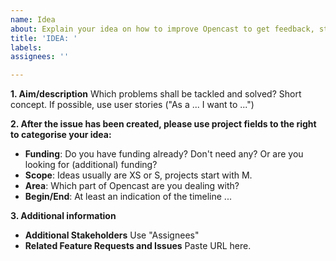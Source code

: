 ```yaml
---
name: Idea
about: Explain your idea on how to improve Opencast to get feedback, start a discussion or collaboration. 
title: 'IDEA: '
labels: 
assignees: ''

---
```


<!-- 
For roadmap purposes only. Please do not post bug reports, issues, questions or feature request. 
Your suggestions will have "IDEA:" in the title automatically to increase clarity. -->

**1. Aim/description**
Which problems shall be tackled and solved? Short concept. If possible, use user stories ("As a ... I want to ...")

**2. After the issue has been created, please use project fields to the right to categorise your idea:**
- **Funding**: Do you have funding already? Don't need any? Or are you looking for (additional) funding?
- **Scope**: Ideas usually are XS or S, projects start with M.
- **Area**: Which part of Opencast are you dealing with?
- **Begin/End**: At least an indication of the timeline ...

**3. Additional information**
- **Additional Stakeholders** Use "Assignees"
- **Related Feature Requests and Issues** Paste URL here.
